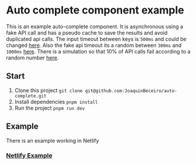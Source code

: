 # Auto complete component example

This is an example auto-complete component. It is asynchronous using a fake API call and has a pseudo cache to save the results and avoid duplicated api calls.
The input timeout between keys is `500ms` and could be changed [here](https://github.com/JoaquinBeceiro/auto-complete/blob/1e6e532f59e0518654bb6e7a6eb04cb4ee02d50a/src/components/autoComplete/index.tsx#L7).
Also the fake api timeout its a random between `300ms` and `1000ms` [here](https://github.com/JoaquinBeceiro/auto-complete/blob/1e6e532f59e0518654bb6e7a6eb04cb4ee02d50a/src/services/index.ts#L4-L5).
There is a simulation so that 10% of API calls fail according to a random number [here](https://github.com/JoaquinBeceiro/auto-complete/blob/f2d529ad528ed79e8116db1cae70ec8f8ef3bbf6/src/services/index.ts#L12).


## Start

1. Clone this project
`git clone git@github.com:JoaquinBeceiro/auto-complete.git`
2. Install dependencies `pnpm install`
3. Run the project `pnpm run dev`

## Example

There is an example working in Netlify
### [Netlify Example](https://joaquin-autocomplete.netlify.app/)